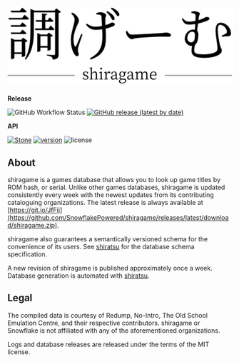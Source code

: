 # ![調ゲーム Shiragame](site/logo.svg)

**Release**

![GitHub Workflow Status](https://img.shields.io/github/workflow/status/SnowflakePowered/shiragame/Publish%20new%20Shiragame%20database)&nbsp;[![GitHub release (latest by date)](https://img.shields.io/github/v/release/SnowflakePowered/shiragame)](https://github.com/SnowflakePowered/shiragame/releases/latest)

**API**

 [![Stone](https://img.shields.io/badge/stone-10.0.0-brightgreen.svg)](https://github.com/SnowflakePowered/stone)&nbsp;[![version](https://img.shields.io/badge/schema-2.1.0-blue.svg)](https://github.com/SnowflakePowered/shiratsu/blob/2.0.0/spec.md)&nbsp;![license](https://img.shields.io/github/license/snowflakepowered/shiragame.svg?maxAge=2592000)

## About

shiragame is a games database that allows you to look up game titles by ROM hash, or serial. Unlike other games databases, shiragame is updated consistently every week with the newest updates from its contributing cataloguing organizations. The latest release is always available at [https://git.io/JfFij](https://github.com/SnowflakePowered/shiragame/releases/latest/download/shiragame.zip).

shiragame also guarantees a semantically versioned schema for the convenience of its users. See [shiratsu](https://github.com/SnowflakePowered/shiratsu) for the database schema specification. 

A new revision of shiragame is published approximately once a week. Database generation is automated with [shiratsu](https://github.com/SnowflakePowered/shiratsu).

## Legal

The compiled data is courtesy of Redump, No-Intro, The Old School Emulation Centre, and their respective contributors. shiragame or Snowflake is not affiliated with any of the aforementioned organizations.

Logs and database releases are released under the terms of the MIT license.
